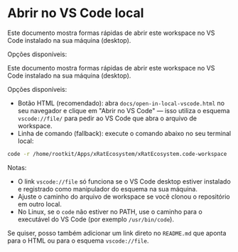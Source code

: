 # Abrir no VS Code local

Este documento mostra formas rápidas de abrir este workspace no VS Code instalado na sua máquina (desktop).

Opções disponíveis:

Este documento mostra formas rápidas de abrir este workspace no VS Code instalado na sua máquina (desktop).

Opções disponíveis:

- Botão HTML (recomendado): abra `docs/open-in-local-vscode.html` no seu navegador e clique em "Abrir no VS Code" — isso utiliza o esquema `vscode://file/` para pedir ao VS Code que abra o arquivo de workspace.
- Linha de comando (fallback): execute o comando abaixo no seu terminal local:

```bash
code -r /home/rootkit/Apps/xRatEcosystem/xRatEcosystem.code-workspace
```

Notas:

- O link `vscode://file` só funciona se o VS Code desktop estiver instalado e registrado como manipulador do esquema na sua máquina.
- Ajuste o caminho do arquivo de workspace se você clonou o repositório em outro local.
- No Linux, se o `code` não estiver no PATH, use o caminho para o executável do VS Code (por exemplo `/usr/bin/code`).

Se quiser, posso também adicionar um link direto no `README.md` que aponta para o HTML ou para o esquema `vscode://file`.

